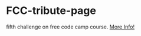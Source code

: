 # FCC-tribute-page
fifth challenge on free code camp course.
[More Info!](https://www.freecodecamp.org/learn/responsive-web-design/responsive-web-design-projects/build-a-personal-portfolio-webpage)
